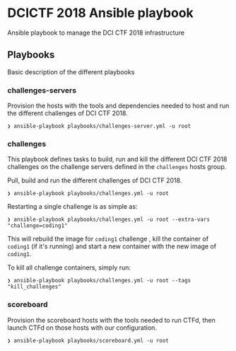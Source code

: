 # DCICTF 2018 Ansible playbook
Ansible playbook to manage the DCI CTF 2018 infrastructure

## Playbooks
Basic description of the different playbooks

### challenges-servers
Provision the hosts with the tools and dependencies needed to host and run the different challenges of DCI CTF 2018.
```
❯ ansible-playbook playbooks/challenges-server.yml -u root
```

### challenges
This playbook defines tasks to build, run and kill the different DCI CTF 2018 challenges on the challenge servers defined in the `challenges` hosts group.

Pull, build and run the different challenges of DCI CTF 2018.
```
❯ ansible-playbook playbooks/challenges.yml -u root
```
Restarting a single challenge is as simple as:
```
❯ ansible-playbook playbooks/challenges.yml -u root --extra-vars "challenge=coding1"
```
This will rebuild the image for `coding1` challenge , kill the container of `coding1` (if it's running) and start a new container with the new image of `coding1`. 

To kill all challenge containers, simply run:
```
❯ ansible-playbook playbooks/challenges.yml -u root --tags "kill_challenges"
```

### scoreboard
Provision the scoreboard hosts with the tools needed to run CTFd, then launch CTFd on those hosts with our configuration.
```
❯ ansible-playbook playbooks/scoreboard.yml -u root
```
